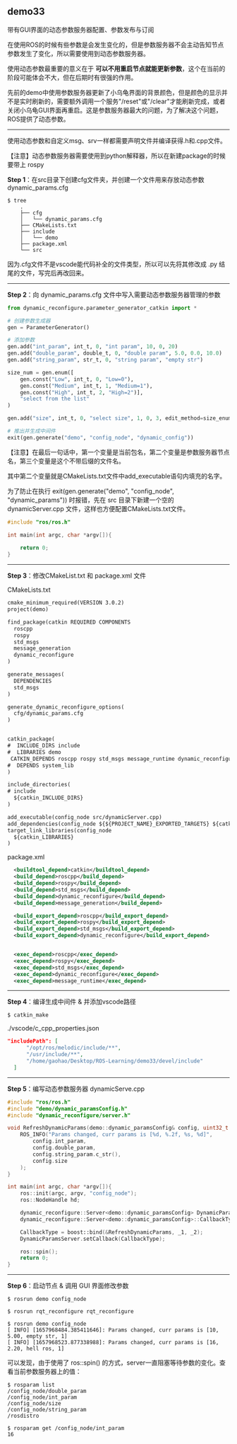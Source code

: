 ## demo33
带有GUI界面的动态参数服务器配置、参数发布与订阅

在使用ROS的时候有些参数是会发生变化的，但是参数服务器不会主动告知节点参数发生了变化，所以需要使用到动态参数服务器。



使用动态参数最重要的意义在于 **可以不用重启节点就能更新参数**，这个在当前的阶段可能体会不大，但在后期时有很强的作用。

先前的demo中使用参数服务器更新了小乌龟界面的背景颜色，但是颜色的显示并不是实时刷新的，需要额外调用一个服务"/reset"或"/clear"才能刷新完成，或者关闭小乌龟GUI界面再重启。这是参数服务器最大的问题，为了解决这个问题，ROS提供了动态参数。

---------



使用动态参数和自定义msg、srv一样都需要声明文件并编译获得.h和.cpp文件。

【注意】动态参数服务器需要使用到python解释器，所以在新建package的时候要带上 rospy

**Step 1**：在src目录下创建cfg文件夹，并创建一个文件用来存放动态参数 dynamic_params.cfg

```shell
$ tree
    .
    ├── cfg
    │   └── dynamic_params.cfg
    ├── CMakeLists.txt
    ├── include
    │   └── demo
    ├── package.xml
    └── src
```

因为.cfg文件不是vscode能代码补全的文件类型，所以可以先将其修改成 .py 结尾的文件，写完后再改回来。

-------

**Step 2**：向 dynamic_params.cfg 文件中写入需要动态参数服务器管理的参数

```py
from dynamic_reconfigure.parameter_generator_catkin import *

# 创建参数生成器
gen = ParameterGenerator()

# 添加参数 
gen.add("int_param", int_t, 0, "int param", 10, 0, 20)
gen.add("double_param", double_t, 0, "double param", 5.0, 0.0, 10.0)
gen.add("string_param", str_t, 0, "string param", "empty str")

size_num = gen.enum([
    gen.const("Low", int_t, 0, "Low=0"),
    gen.const("Medium", int_t, 1, "Medium=1"),
    gen.const("High", int_t, 2, "High=2")],
    "select from the list"    
)

gen.add("size", int_t, 0, "select size", 1, 0, 3, edit_method=size_enum)

# 推出并生成中间件
exit(gen.generate("demo", "config_node", "dynamic_config"))
```

【注意】在最后一句话中，第一个变量是当前包名，第二个变量是参数服务器节点名，第三个变量是这个不带后缀的文件名。

其中第二个变量就是CMakeLists.txt文件中add_executable语句内填充的名字。

为了防止在执行 exit(gen.generate("demo", "config_node", "dynamic_params")) 时报错，先在 src 目录下新建一个空的 dynamicServer.cpp 文件，这样也方便配置CMakeLists.txt文件。

```cpp
#include "ros/ros.h"

int main(int argc, char *argv[]){
    
    return 0;
}
```

--------

**Step 3**：修改CMakeList.txt 和 package.xml 文件

CMakeLists.txt

```txt
cmake_minimum_required(VERSION 3.0.2)
project(demo)

find_package(catkin REQUIRED COMPONENTS
  roscpp
  rospy
  std_msgs
  message_generation
  dynamic_reconfigure
)

generate_messages(
  DEPENDENCIES
  std_msgs
)

generate_dynamic_reconfigure_options(
  cfg/dynamic_params.cfg
)


catkin_package(
#  INCLUDE_DIRS include
#  LIBRARIES demo
 CATKIN_DEPENDS roscpp rospy std_msgs message_runtime dynamic_reconfigure
#  DEPENDS system_lib
)

include_directories(
# include
  ${catkin_INCLUDE_DIRS}
)

add_executable(config_node src/dynamicServer.cpp)
add_dependencies(config_node ${${PROJECT_NAME}_EXPORTED_TARGETS} ${catkin_EXPORTED_TARGETS})
target_link_libraries(config_node
  ${catkin_LIBRARIES}
)
```

package.xml

```xml
  <buildtool_depend>catkin</buildtool_depend>
  <build_depend>roscpp</build_depend>
  <build_depend>rospy</build_depend>
  <build_depend>std_msgs</build_depend>
  <build_depend>dynamic_reconfigure</build_depend>
  <build_depend>message_generation</build_depend>

  <build_export_depend>roscpp</build_export_depend>
  <build_export_depend>rospy</build_export_depend>
  <build_export_depend>std_msgs</build_export_depend>
  <build_export_depend>dynamic_reconfigure</build_export_depend>


  <exec_depend>roscpp</exec_depend>
  <exec_depend>rospy</exec_depend>
  <exec_depend>std_msgs</exec_depend>
  <exec_depend>dynamic_reconfigure</exec_depend>
  <exec_depend>message_runtime</exec_depend>
```

------

**Step 4**：编译生成中间件 & 并添加vscode路径

```shell
$ catkin_make
```

./vscode/c_cpp_properties.json

```json
"includePath": [
      "/opt/ros/melodic/include/**",
      "/usr/include/**",
      "/home/gaohao/Desktop/ROS-Learning/demo33/devel/include"
  ]
```

-----

**Step 5**：编写动态参数服务器 dynamicServe.cpp

```cpp
#include "ros/ros.h"
#include "demo/dynamic_paramsConfig.h"
#include "dynamic_reconfigure/server.h"

void RefreshDynamicParams(demo::dynamic_paramsConfig& config, uint32_t params_level){
    ROS_INFO("Params changed, curr params is [%d, %.2f, %s, %d]", 
        config.int_param,
        config.double_param,
        config.string_param.c_str(),
        config.size
    );
}

int main(int argc, char *argv[]){
    ros::init(argc, argv, "config_node");
    ros::NodeHandle hd;

    dynamic_reconfigure::Server<demo::dynamic_paramsConfig> DynamicParamsServer;
    dynamic_reconfigure::Server<demo::dynamic_paramsConfig>::CallbackType CallbackType;

    CallbackType = boost::bind(&RefreshDynamicParams, _1, _2);
    DynamicParamsServer.setCallback(CallbackType);

    ros::spin();
    return 0;
}

```

-------

**Step 6**：启动节点 & 调用 GUI 界面修改参数

```shell
$ rosrun demo config_node
```

```shell
$ rosrun rqt_reconfigure rqt_reconfigure 
```

```shell
$ rosrun demo config_node 
[ INFO] [1657968484.385411646]: Params changed, curr params is [10, 5.00, empty str, 1]
[ INFO] [1657968523.877338988]: Params changed, curr params is [16, 2.20, hell ros, 1]
```

可以发现，由于使用了 ros::spin() 的方式，server一直阻塞等待参数的变化。查看当前参数服务器上的值：

```shell
$ rosparam list
/config_node/double_param
/config_node/int_param
/config_node/size
/config_node/string_param
/rosdistro

$ rosparam get /config_node/int_param 
16
```



